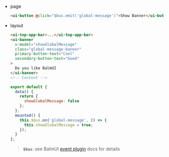 - page

  ```html
  <ui-button @click="$bus.emit('global-message')">Show Banner</ui-button>
  ```

- layout

  ```html
  <ui-top-app-bar>...</ui-top-app-bar>
  <ui-banner
    v-model="showGlobalMessage"
    class="global-message-banner"
    primary-button-text="Cool"
    secondary-button-text="Good"
  >
    Do you like BalmUI
  </ui-banner>
  <!-- Content -->
  ```

  ```js
  export default {
    data() {
      return {
        showGlobalMessage: false
      };
    },
    mounted() {
      this.$bus.on('global-message', () => {
        this.showGlobalMessage = true;
      });
    }
  };
  ```

  > **`$bus`**: see BalmUI [event plugin](/#/misc/event) docs for details
